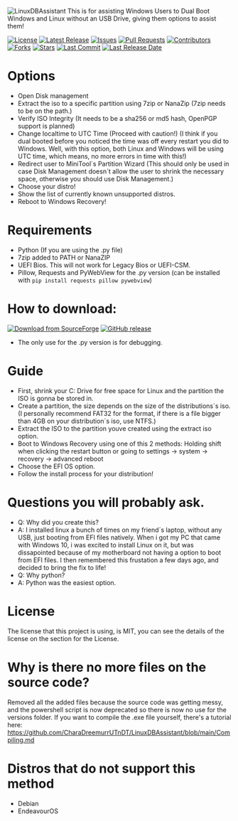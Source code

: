 ![LinuxDBAssistant](https://github.com/user-attachments/assets/67e10e60-949f-417c-bee5-6a8897df35b0)
This is for assisting Windows Users to Dual Boot Windows and Linux without an USB Drive, giving them options to assist them!

[![License](https://img.shields.io/github/license/CharaUTnDT/LinuxDBAssistant)](https://github.com/CharaUTnDT/LinuxDBAssistant/blob/main/LICENSE)
[![Latest Release](https://img.shields.io/github/v/release/CharaUTnDT/LinuxDBAssistant?label=release)](https://github.com/CharaUTnDT/LinuxDBAssistant/releases)
[![Issues](https://img.shields.io/github/issues/CharaUTnDT/LinuxDBAssistant)](https://github.com/CharaUTnDT/LinuxDBAssistant/issues)
[![Pull Requests](https://img.shields.io/github/issues-pr/CharaUTnDT/LinuxDBAssistant)](https://github.com/CharaUTnDT/LinuxDBAssistant/pulls)
[![Contributors](https://img.shields.io/github/contributors/CharaUTnDT/LinuxDBAssistant)](https://github.com/CharaUTnDT/LinuxDBAssistant/graphs/contributors)
[![Forks](https://img.shields.io/github/forks/CharaUTnDT/LinuxDBAssistant?style=flat-square)](https://github.com/CharaUTnDT/LinuxDBAssistant/network/members)
[![Stars](https://img.shields.io/github/stars/CharaUTnDT/LinuxDBAssistant?style=flat-square)](https://github.com/CharaUTnDT/LinuxDBAssistant/stargazers)
[![Last Commit](https://img.shields.io/github/last-commit/CharaUTnDT/LinuxDBAssistant)](https://github.com/CharaUTnDT/LinuxDBAssistant/commits)
[![Last Release Date](https://img.shields.io/github/release-date/CharaUTnDT/LinuxDBAssistant)](https://github.com/CharaUTnDT/LinuxDBAssistant/releases)
# Options
- Open Disk management
- Extract the iso to a specific partition using 7zip or NanaZip (7zip needs to be on the path.)
- Verify ISO Integrity (It needs to be a sha256 or md5 hash, OpenPGP support is planned)
- Change localtime to UTC Time (Proceed with caution!) (I think if you dual booted before you noticed the time was off every restart you did to Windows. Well, with this option, both Linux and Windows will be using UTC time, which means, no more errors in time with this!)
- Redirect user to MiniTool´s Partition Wizard (This should only be used in case Disk Management doesn´t allow the user to shrink the necessary space, otherwise you should use Disk Management.)
- Choose your distro!
- Show the list of currently known unsupported distros.
- Reboot to Windows Recovery!
# Requirements
- Python (If you are using the .py file)
- 7zip added to PATH or NanaZIP
- UEFI Bios. This will not work for Legacy Bios or UEFI-CSM.
- Pillow, Requests and PyWebView for the .py version (can be installed with ````pip install requests pillow pywebview````)
# How to download:
[![Download from SourceForge](https://a.fsdn.com/con/app/sf-download-button)](https://sourceforge.net/projects/linuxdbassistant/files/v2.1/)
[![GitHub release](https://img.shields.io/github/v/release/CharaUTnDT/LinuxDBAssistant?label=Download%20from%20GitHub%20Releases)](https://github.com/CharaUTnDT/LinuxDBAssistant/releases/latest)
- The only use for the .py version is for debugging.
# Guide 
- First, shrink your C: Drive for free space for Linux and the partition the ISO is gonna be stored in.
- Create a partition, the size depends on the size of the distributions´s iso. (I personally recommend FAT32 for the format, if there is a file bigger than 4GB on your distribution´s iso, use NTFS.)
- Extract the ISO to the partition youve created using the extract iso option.
- Boot to Windows Recovery using one of this 2 methods: Holding shift when clicking the restart button or going to settings -> system -> recovery -> advanced reboot 
- Choose the EFI OS option.
- Follow the install process for your distribution!
# Questions you will probably ask.
- Q: Why did you create this?
- A: I installed linux a bunch of times on my friend´s laptop, without any USB, just booting from EFI files natively. When i got my PC that came with Windows 10, i was excited to install Linux on it, but was dissapointed because of my motherboard not having a option to boot from EFI files. I then remembered this frustation a few days ago, and decided to bring the fix to life!
- Q: Why python?
- A: Python was the easiest option.
# License
The license that this project is using, is MIT, you can see the details of the license on the section for the License.
# Why is there no more files on the source code?
Removed all the added files because the source code was getting messy, and the powershell script is now deprecated so there is now no use for the versions folder.
If you want to compile the .exe file yourself, there's a tutorial here: https://github.com/CharaDreemurrUTnDT/LinuxDBAssistant/blob/main/Compiling.md
# Distros that do not support this method
- Debian
- EndeavourOS
